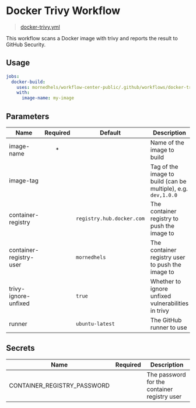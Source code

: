 # Docker Trivy Workflow

> [docker-trivy.yml](../../.github/workflows/docker-trivy.yml)

This workflow scans a Docker image with trivy and reports the result to GitHub Security.

## Usage

```yaml
jobs:
  docker-build:
    uses: mornedhels/workflow-center-public/.github/workflows/docker-trivy.yml@main
    with:
      image-name: my-image
```

## Parameters

| Name                    | Required | Default                   | Description                                                   |
|-------------------------|:--------:|---------------------------|---------------------------------------------------------------|
| image-name              |    *     |                           | Name of the image to build                                    |
| image-tag               |          |                           | Tag of the image to build (can be multiple), e.g. `dev,1.0.0` |
| container-registry      |          | `registry.hub.docker.com` | The container registry to push the image to                   |
| container-registry-user |          | `mornedhels`              | The container registry user to push the image to              |
| trivy-ignore-unfixed    |          | `true`                    | Whether to ignore unfixed vulnerabilities in trivy            |
| runner                  |          | `ubuntu-latest`           | The GitHub runner to use                                      |

## Secrets

| Name                        | Required | Description                                  |
|-----------------------------|:--------:|----------------------------------------------|
| CONTAINER_REGISTRY_PASSWORD |          | The password for the container registry user |
